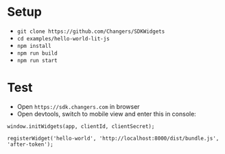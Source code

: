 # Setup
* `git clone https://github.com/Changers/SDKWidgets`
* `cd examples/hello-world-lit-js`
* `npm install`
* `npm run build`
* `npm run start`

# Test
* Open `https://sdk.changers.com` in browser
* Open devtools, switch to mobile view and enter this in console: 
```
window.initWidgets(app, clientId, clientSecret);

registerWidget('hello-world', 'http://localhost:8000/dist/bundle.js', 'after-token');
```
